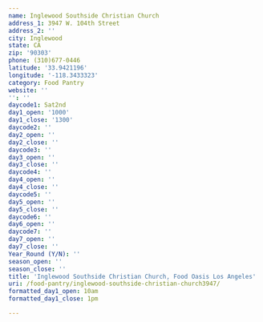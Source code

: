```yaml
---
name: Inglewood Southside Christian Church
address_1: 3947 W. 104th Street
address_2: ''
city: Inglewood
state: CA
zip: '90303'
phone: (310)677-0446
latitude: '33.9421196'
longitude: '-118.3433323'
category: Food Pantry
website: ''
'': ''
daycode1: Sat2nd
day1_open: '1000'
day1_close: '1300'
daycode2: ''
day2_open: ''
day2_close: ''
daycode3: ''
day3_open: ''
day3_close: ''
daycode4: ''
day4_open: ''
day4_close: ''
daycode5: ''
day5_open: ''
day5_close: ''
daycode6: ''
day6_open: ''
daycode7: ''
day7_open: ''
day7_close: ''
Year_Round (Y/N): ''
season_open: ''
season_close: ''
title: 'Inglewood Southside Christian Church, Food Oasis Los Angeles'
uri: /food-pantry/inglewood-southside-christian-church3947/
formatted_day1_open: 10am
formatted_day1_close: 1pm

---
```

